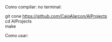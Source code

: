 Como compilar:
no terminal:

git cone https://github.com/CaioAlarcon/AIProjects<br>
cd AIProjects<br>
make<br>


Como usar:
